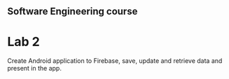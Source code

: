 ## Software Engineering course
# Lab 2
Create Android application to Firebase, save, update and retrieve data and present in the app.